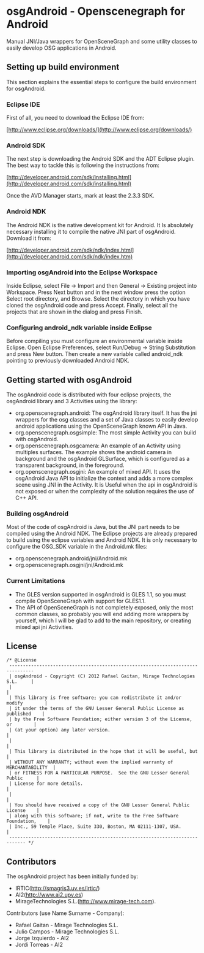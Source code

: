 # osgAndroid - Openscenegraph for Android #

Manual JNI/Java wrappers for OpenSceneGraph and some utility classes to easily
develop OSG applications in Android.

## Setting up build environment

This section explains the essential steps to configure the build environment
for osgAndroid.

### Eclipse IDE

First of all, you need to download the Eclipse IDE from:

[http://www.eclipse.org/downloads/](http://www.eclipse.org/downloads/)

### Android SDK

The next step is downloading the Android SDK and the ADT Eclipse plugin. The
best way to tackle this is following the instructions from:

[http://developer.android.com/sdk/installing.html](http://developer.android.com/sdk/installing.html)

Once the AVD Manager starts, mark at least the 2.3.3 SDK.

### Android NDK

The Android NDK is the native development kit for Android. It Is absolutely
necessary installing it to compile the native JNI part of osgAndroid. Download
it from:

[http://developer.android.com/sdk/ndk/index.html](http://developer.android.com/sdk/ndk/index.htm)

### Importing osgAndroid into the Eclipse Workspace

Inside Eclipse, select File -> Import and then General -> Existing project into
Workspace. Press Next button and in the next window press the option Select
root directory, and Browse. Select the directory in which you have cloned the
osgAndroid code and press Accept. Finally, select all the projects that are
shown in the dialog and press Finish.  

### Configuring android_ndk variable inside Eclipse

Before compiling you must configure an environmental variable inside Eclipse.
Open Eclipse Preferences, select Run/Debug -> String Substitution and press New
button. Then create a new variable called android_ndk pointing to previously
downloaded Android NDK. 

## Getting started with osgAndroid

The osgAndroid code is distributed with four eclipse projects, the osgAndroid
library and 3 Activities using the library:

 - org.openscenegraph.android: The osgAndroid library itself. It has the jni
   wrappers for the osg classes and a set of Java classes to easily develop
   android applications using the OpenSceneGraph known API in Java.
 - org.openscenegraph.osgsimple: The most simple Activity you can build with
   osgAndroid. 
 - org.openscenegraph.osgcamera: An example of an Activity using multiples
   surfaces. The example shows the android camera in background and the
   osgAndroid GLSurface, which is configured as a transparent background, in
   the foreground.  
 - org.openscenegraph.osgjni: An example of mixed API. It uses the osgAndroid
   Java API to initialize the context and adds a more complex scene using JNI
   in the Activity. It is Useful when the api in osgAndroid is not exposed or
   when the complexity of the solution requires the use of C++ API.

### Building osgAndroid

Most of the code of osgAndroid is Java, but the JNI part needs to be compiled
using the Android NDK. The Eclipse projects are already prepared to build using
the eclipse variables and Android NDK. It is only necessary to configure the
OSG_SDK variable in the Android.mk files:

 - org.openscenegraph.android/jni/Android.mk
 - org.openscenegraph.osgjni/jni/Android.mk

### Current Limitations

 - The GLES version supported in osgAndroid is GLES 1.1, so you must compile
   OpenSceneGraph with support for GLES1.1.
 - The API of OpenSceneGraph is not completely exposed, only the most common
   classes, so probably you will end adding more wrappers by yourself, which I
   will be glad to add to the main repository, or creating mixed api jni
   Activities.

## License

    /* @License 
     -------------------------------------------------------------------------------
     | osgAndroid - Copyright (C) 2012 Rafael Gaitan, Mirage Technologies S.L.     |
     |                                                                             |
     | This library is free software; you can redistribute it and/or modify        |
     | it under the terms of the GNU Lesser General Public License as published    |
     | by the Free Software Foundation; either version 3 of the License, or        |
     | (at your option) any later version.                                         |
     |                                                                             |
     | This library is distributed in the hope that it will be useful, but         |
     | WITHOUT ANY WARRANTY; without even the implied warranty of MERCHANTABILITY  |
     | or FITNESS FOR A PARTICULAR PURPOSE.  See the GNU Lesser General Public     |
     | License for more details.                                                   |
     |                                                                             |
     | You should have received a copy of the GNU Lesser General Public License    |
     | along with this software; if not, write to the Free Software Foundation,    |
     | Inc., 59 Temple Place, Suite 330, Boston, MA 02111-1307, USA.               |
     ---------------------------------------------------------------------------- */

## Contributors

The osgAndroid project has been initially funded by:

 * IRTIC(http://smagris3.uv.es/irtic/)
 * AI2(http://www.ai2.upv.es)
 * MirageTechnologies S.L.(http://www.mirage-tech.com).  

Contributors (use Name Surname - Company):

 + Rafael Gaitan - Mirage Technologies S.L.
 + Julio Campos - Mirage Technologies S.L.
 + Jorge Izquierdo - AI2
 + Jordi Torreas - AI2

